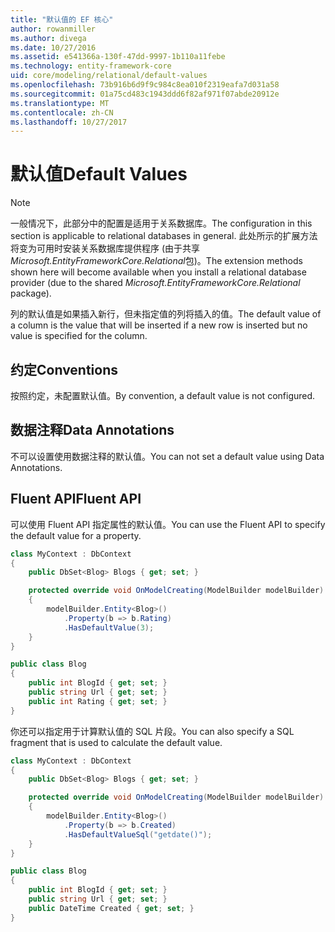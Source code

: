 ```yaml
---
title: "默认值的 EF 核心"
author: rowanmiller
ms.author: divega
ms.date: 10/27/2016
ms.assetid: e541366a-130f-47dd-9997-1b110a11febe
ms.technology: entity-framework-core
uid: core/modeling/relational/default-values
ms.openlocfilehash: 73b916b6d9f9c984c8ea010f2319eafa7d031a58
ms.sourcegitcommit: 01a75cd483c1943ddd6f82af971f07abde20912e
ms.translationtype: MT
ms.contentlocale: zh-CN
ms.lasthandoff: 10/27/2017
---
```

# <a name="default-values"></a><span data-ttu-id="a5623-102">默认值</span><span class="sxs-lookup"><span data-stu-id="a5623-102">Default Values</span></span>

> [!NOTE]  
> <span data-ttu-id="a5623-103">一般情况下，此部分中的配置是适用于关系数据库。</span><span class="sxs-lookup"><span data-stu-id="a5623-103">The configuration in this section is applicable to relational databases in general.</span></span> <span data-ttu-id="a5623-104">此处所示的扩展方法将变为可用时安装关系数据库提供程序 (由于共享*Microsoft.EntityFrameworkCore.Relational*包)。</span><span class="sxs-lookup"><span data-stu-id="a5623-104">The extension methods shown here will become available when you install a relational database provider (due to the shared *Microsoft.EntityFrameworkCore.Relational* package).</span></span>

<span data-ttu-id="a5623-105">列的默认值是如果插入新行，但未指定值的列将插入的值。</span><span class="sxs-lookup"><span data-stu-id="a5623-105">The default value of a column is the value that will be inserted if a new row is inserted but no value is specified for the column.</span></span>

## <a name="conventions"></a><span data-ttu-id="a5623-106">约定</span><span class="sxs-lookup"><span data-stu-id="a5623-106">Conventions</span></span>

<span data-ttu-id="a5623-107">按照约定，未配置默认值。</span><span class="sxs-lookup"><span data-stu-id="a5623-107">By convention, a default value is not configured.</span></span>

## <a name="data-annotations"></a><span data-ttu-id="a5623-108">数据注释</span><span class="sxs-lookup"><span data-stu-id="a5623-108">Data Annotations</span></span>

<span data-ttu-id="a5623-109">不可以设置使用数据注释的默认值。</span><span class="sxs-lookup"><span data-stu-id="a5623-109">You can not set a default value using Data Annotations.</span></span>

## <a name="fluent-api"></a><span data-ttu-id="a5623-110">Fluent API</span><span class="sxs-lookup"><span data-stu-id="a5623-110">Fluent API</span></span>

<span data-ttu-id="a5623-111">可以使用 Fluent API 指定属性的默认值。</span><span class="sxs-lookup"><span data-stu-id="a5623-111">You can use the Fluent API to specify the default value for a property.</span></span>

<!-- [!code-csharp[Main](samples/core/relational/Modeling/FluentAPI/Samples/Relational/DefaultValue.cs?highlight=9)] -->
``` csharp
class MyContext : DbContext
{
    public DbSet<Blog> Blogs { get; set; }

    protected override void OnModelCreating(ModelBuilder modelBuilder)
    {
        modelBuilder.Entity<Blog>()
            .Property(b => b.Rating)
            .HasDefaultValue(3);
    }
}

public class Blog
{
    public int BlogId { get; set; }
    public string Url { get; set; }
    public int Rating { get; set; }
}
```

<span data-ttu-id="a5623-112">你还可以指定用于计算默认值的 SQL 片段。</span><span class="sxs-lookup"><span data-stu-id="a5623-112">You can also specify a SQL fragment that is used to calculate the default value.</span></span>

<!-- [!code-csharp[Main](samples/core/relational/Modeling/FluentAPI/Samples/Relational/DefaultValueSql.cs?highlight=9)] -->
``` csharp
class MyContext : DbContext
{
    public DbSet<Blog> Blogs { get; set; }

    protected override void OnModelCreating(ModelBuilder modelBuilder)
    {
        modelBuilder.Entity<Blog>()
            .Property(b => b.Created)
            .HasDefaultValueSql("getdate()");
    }
}

public class Blog
{
    public int BlogId { get; set; }
    public string Url { get; set; }
    public DateTime Created { get; set; }
}
```
